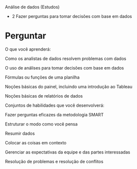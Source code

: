 Análise de dados (Estudos)

* 2 Fazer perguntas para tomar decisões com base em dados

# Perguntar

O que você aprenderá:

Como os analistas de dados resolvem problemas com dados

O uso de análises para tomar decisões com base em dados

Fórmulas ou funções de uma planilha

Noções básicas do painel, incluindo uma introdução ao Tableau

Noções básicas de relatórios de dados

Conjuntos de habilidades que você desenvolverá:

Fazer perguntas eficazes da metodologia SMART

Estruturar o modo como você pensa

Resumir dados

Colocar as coisas em contexto

Gerenciar as expectativas da equipe e das partes interessadas

Resolução de problemas e resolução de conflitos

